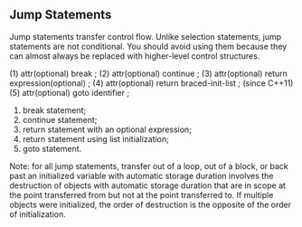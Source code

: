 ## Jump Statements

Jump statements transfer control flow. Unlike selection statements, jump statements are not conditional. You should avoid using them because they can almost always be replaced with higher-level control structures.

(1) attr(optional) break ;
(2) attr(optional) continue ;
(3) attr(optional) return expression(optional) ;
(4) attr(optional) return braced-init-list ; (since C++11)
(5) attr(optional) goto identifier ;

1) break statement;
2) continue statement;
3) return statement with an optional expression;
4) return statement using list initialization;
5) goto statement.

Note: for all jump statements, transfer out of a loop, out of a block, or back past an initialized variable with automatic storage duration involves the destruction of objects with automatic storage duration that are in scope at the point transferred from but not at the point transferred to. If multiple objects were initialized, the order of destruction is the opposite of the order of initialization.
